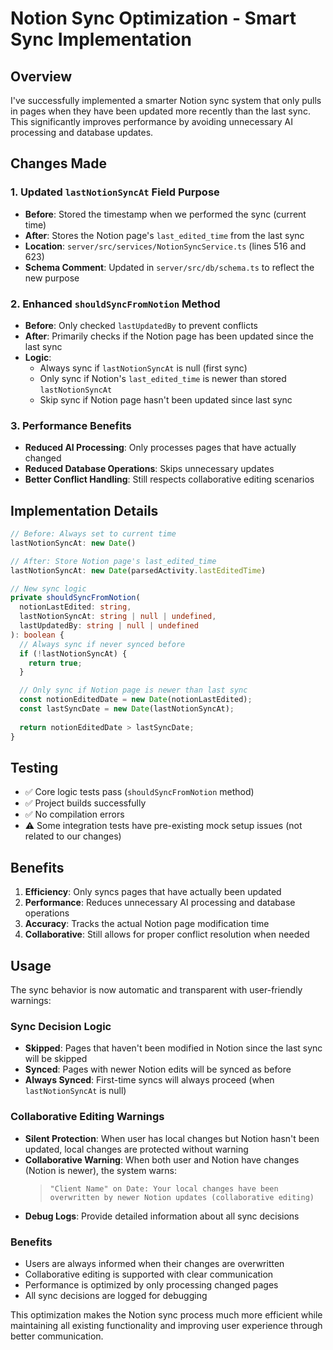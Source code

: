 # Notion Sync Optimization - Smart Sync Implementation

## Overview

I've successfully implemented a smarter Notion sync system that only pulls in pages when they have been updated more recently than the last sync. This significantly improves performance by avoiding unnecessary AI processing and database updates.

## Changes Made

### 1. Updated `lastNotionSyncAt` Field Purpose
- **Before**: Stored the timestamp when we performed the sync (current time)
- **After**: Stores the Notion page's `last_edited_time` from the last sync
- **Location**: `server/src/services/NotionSyncService.ts` (lines 516 and 623)
- **Schema Comment**: Updated in `server/src/db/schema.ts` to reflect the new purpose

### 2. Enhanced `shouldSyncFromNotion` Method
- **Before**: Only checked `lastUpdatedBy` to prevent conflicts
- **After**: Primarily checks if the Notion page has been updated since the last sync
- **Logic**: 
  - Always sync if `lastNotionSyncAt` is null (first sync)
  - Only sync if Notion's `last_edited_time` is newer than stored `lastNotionSyncAt`
  - Skip sync if Notion page hasn't been updated since last sync

### 3. Performance Benefits
- **Reduced AI Processing**: Only processes pages that have actually changed
- **Reduced Database Operations**: Skips unnecessary updates
- **Better Conflict Handling**: Still respects collaborative editing scenarios

## Implementation Details

```typescript
// Before: Always set to current time
lastNotionSyncAt: new Date()

// After: Store Notion page's last_edited_time
lastNotionSyncAt: new Date(parsedActivity.lastEditedTime)
```

```typescript
// New sync logic
private shouldSyncFromNotion(
  notionLastEdited: string,
  lastNotionSyncAt: string | null | undefined,
  lastUpdatedBy: string | null | undefined
): boolean {
  // Always sync if never synced before
  if (!lastNotionSyncAt) {
    return true;
  }

  // Only sync if Notion page is newer than last sync
  const notionEditedDate = new Date(notionLastEdited);
  const lastSyncDate = new Date(lastNotionSyncAt);
  
  return notionEditedDate > lastSyncDate;
}
```

## Testing

- ✅ Core logic tests pass (`shouldSyncFromNotion` method)
- ✅ Project builds successfully
- ✅ No compilation errors
- ⚠️ Some integration tests have pre-existing mock setup issues (not related to our changes)

## Benefits

1. **Efficiency**: Only syncs pages that have actually been updated
2. **Performance**: Reduces unnecessary AI processing and database operations
3. **Accuracy**: Tracks the actual Notion page modification time
4. **Collaborative**: Still allows for proper conflict resolution when needed

## Usage

The sync behavior is now automatic and transparent with user-friendly warnings:

### Sync Decision Logic
- **Skipped**: Pages that haven't been modified in Notion since the last sync will be skipped
- **Synced**: Pages with newer Notion edits will be synced as before
- **Always Synced**: First-time syncs will always proceed (when `lastNotionSyncAt` is null)

### Collaborative Editing Warnings
- **Silent Protection**: When user has local changes but Notion hasn't been updated, local changes are protected without warning
- **Collaborative Warning**: When both user and Notion have changes (Notion is newer), the system warns: 
  > `"Client Name" on Date: Your local changes have been overwritten by newer Notion updates (collaborative editing)`
- **Debug Logs**: Provide detailed information about all sync decisions

### Benefits
- Users are always informed when their changes are overwritten
- Collaborative editing is supported with clear communication
- Performance is optimized by only processing changed pages
- All sync decisions are logged for debugging

This optimization makes the Notion sync process much more efficient while maintaining all existing functionality and improving user experience through better communication.